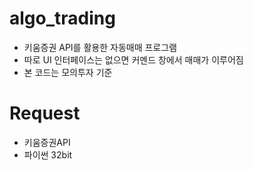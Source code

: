 # algo_trading

- 키움증권 API를 활용한 자동매매 프로그램
- 따로 UI 인터페이스는 없으면 커멘드 창에서 매매가 이루어짐
- 본 코드는 모의투자 기준 

# Request
- 키움증권API
- 파이썬 32bit 


